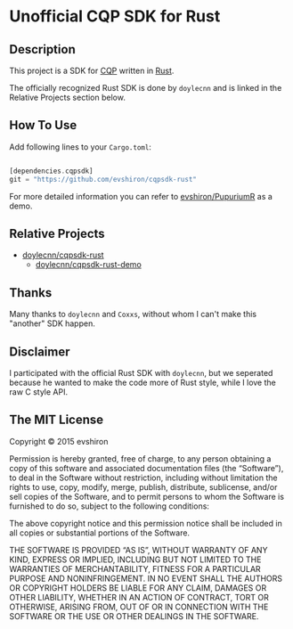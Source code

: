 # Unofficial CQP SDK for Rust

## Description

This project is a SDK for [CQP](https://cqp.cc/) written in [Rust](http://rust-lang.org/).

The officially recognized Rust SDK is done by `doylecnn` and is linked in the Relative Projects section below.

## How To Use

Add following lines to your `Cargo.toml`:

```rust

[dependencies.cqpsdk]
git = "https://github.com/evshiron/cqpsdk-rust"

```

For more detailed information you can refer to [evshiron/PupuriumR](https://github.com/evshiron/PupuriumR/) as a demo.

## Relative Projects

  * [doylecnn/cqpsdk-rust](https://github.com/evshiron/PupuriumR/)
    * [doylecnn/cqpsdk-rust-demo](https://github.com/doylecnn/cqpsdk-rust-demo)

## Thanks

Many thanks to `doylecnn` and `Coxxs`, without whom I can't make this "another" SDK happen.

## Disclaimer

I participated with the official Rust SDK with `doylecnn`, but we seperated because he wanted to make the code more of Rust style, while I love the raw C style API.

## The MIT License

Copyright © 2015 evshiron

Permission is hereby granted, free of charge, to any person obtaining a copy of this software and associated documentation files (the “Software”), to deal in the Software without restriction, including without limitation the rights to use, copy, modify, merge, publish, distribute, sublicense, and/or sell copies of the Software, and to permit persons to whom the Software is furnished to do so, subject to the following conditions:

The above copyright notice and this permission notice shall be included in all copies or substantial portions of the Software.

THE SOFTWARE IS PROVIDED “AS IS”, WITHOUT WARRANTY OF ANY KIND, EXPRESS OR IMPLIED, INCLUDING BUT NOT LIMITED TO THE WARRANTIES OF MERCHANTABILITY, FITNESS FOR A PARTICULAR PURPOSE AND NONINFRINGEMENT. IN NO EVENT SHALL THE AUTHORS OR COPYRIGHT HOLDERS BE LIABLE FOR ANY CLAIM, DAMAGES OR OTHER LIABILITY, WHETHER IN AN ACTION OF CONTRACT, TORT OR OTHERWISE, ARISING FROM, OUT OF OR IN CONNECTION WITH THE SOFTWARE OR THE USE OR OTHER DEALINGS IN THE SOFTWARE.
